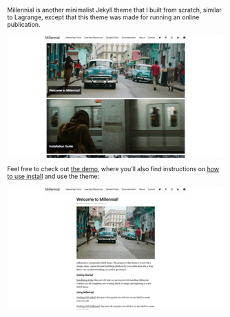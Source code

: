Millennial is another minimalist Jekyll theme that I built from scratch, similar to Lagrange, except that this theme was made for running an online publication.

<a href="https://lenpaul.github.io/Millennial/" target="_blank"><img src="/assets/img/work/proj-2/millennial-full.jpg"></a>

Feel free to check out <a href="https://lenpaul.github.io/Millennial/" target="_blank">the demo</a>, where you’ll also find instructions on <a href="https://lenpaul.github.io/Millennial/documentation/Installation-Guide.html">how to use install</a> and use the theme:</p>

<a href="https://lenpaul.github.io/Millennial/documentation/Welcome-to-Millennial.html" target="_blank"><img src="/assets/img/work/proj-2/millennial-page.jpg"></a>

